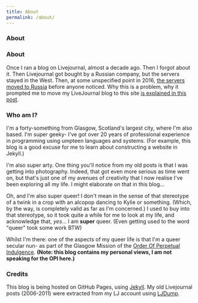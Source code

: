 ```yaml
---
title: About
permalink: /about/
---
```

### About

### About

Once I ran a blog on Livejournal, almost a decade ago. Then I forgot about it. Then Livejournal got bought by a Russian company, but the servers stayed in the West. Then, at some unspecified point in 2016, [the servers moved to Russia](https://puzzling.org/politics-and-society/2017/01/if-youre-still-maintaining-a-livejournal-your-journals-now-in-russia/) before anyone noticed.
Why this is a problem, why it prompted me to move my LiveJournal blog to this site [is explained in this post](/2019/05/22/About-Deadjournal.html).

### Who am I?

I'm a forty-something from Glasgow, Scotland's largest city, where I'm also based. I'm super geeky- I've got over 20 years of professional experience in programming using umpteen languages and systems. (For example, this blog is a good excuse for me to learn about constructing a website in Jekyll.)

I'm also super arty. One thing you'll notice from my old posts is that I was getting into photography. Indeed, that got even more serious as time went on, but that's just one of my avenues of creativity that I now realise I've been exploring all my life. I might elaborate on that in this blog...

Oh, and I'm also super queer! I don't mean in the sense of that stereotype of a twink in a crop with an alcopop dancing to Kylie or something. (Which, by the way, is completely valid as far as I'm concerned.) I used to buy into that stereotype, so it took quite a while for me to look at my life, and acknowledge that, *yes*... I am **super** queer. (Even getting used to the word "queer" took some work BTW)

Whilst I'm there: one of the aspects of my queer life is that I'm a queer secular nun- as part of the Glasgow Mission of the [Order Of Perpetual Indulgence]({{"/tags/opi.html"|relative_url}}). **(Note: this blog contains my personal views, I am not speaking for the OPI here.)**

### Credits

This blog is being hosted on GitHub Pages, using [Jekyll](https://github.com/jekyll). My
old Livejournal posts (2006-2011) were extracted from my LJ account using 
[LJDump](https://hewgill.com/ljdump/).

